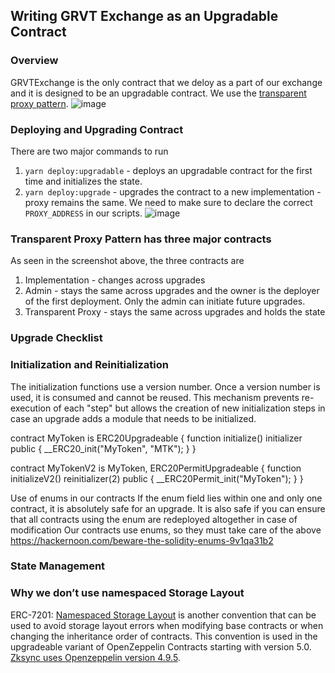 ## Writing GRVT Exchange as an Upgradable Contract


### Overview
GRVTExchange is the only contract that we deloy as a part of our exchange and it is designed to be an upgradable contract. We use the [transparent proxy pattern](https://blog.openzeppelin.com/the-transparent-proxy-pattern).
![image](https://github.com/gravity-technologies/exchange-contract/assets/40881096/745c0f0a-ffb8-46e1-92cb-4fa139531551)

### Deploying and Upgrading Contract
There are two major commands to run 
1. `yarn deploy:upgradable` - deploys an upgradable contract for the first time and initializes the state.
2. `yarn deploy:upgrade` - upgrades the contract to a new implementation - proxy remains the same. We need to make sure to declare the correct `PROXY_ADDRESS` in our scripts.
![image](https://github.com/gravity-technologies/exchange-contract/assets/40881096/b4da7300-4f2a-4111-a6cb-be07927321ed)

### Transparent Proxy Pattern has three major contracts
As seen in the screenshot above, the three contracts are 
1. Implementation - changes across upgrades
2. Admin - stays the same across upgrades and the owner is the deployer of the first deployment. Only the admin can initiate future upgrades.
3. Transparent Proxy - stays the same across upgrades and holds the state

### Upgrade Checklist

### Initialization and Reinitialization
The initialization functions use a version number. Once a version number is used, it is consumed and cannot be
reused. This mechanism prevents re-execution of each "step" but allows the creation of new initialization steps in
case an upgrade adds a module that needs to be initialized.

contract MyToken is ERC20Upgradeable {
     function initialize() initializer public {
         __ERC20_init("MyToken", "MTK");
     }
 }

 contract MyTokenV2 is MyToken, ERC20PermitUpgradeable {
     function initializeV2() reinitializer(2) public {
         __ERC20Permit_init("MyToken");
     }
 }

Use of enums in our contracts
If the enum field lies within one and only one contract, it is absolutely safe for an upgrade. It is also safe if you can ensure that all contracts using the enum are redeployed altogether in case of modification
Our contracts use enums, so they must take care of the above
https://hackernoon.com/beware-the-solidity-enums-9v1qa31b2



### State Management


### Why we don’t use namespaced Storage Layout
ERC-7201: [Namespaced Storage Layout](https://eips.ethereum.org/EIPS/eip-7201) is another convention that can be used to avoid storage layout errors when modifying base contracts or when changing the inheritance order of contracts. This convention is used in the upgradeable variant of OpenZeppelin Contracts starting with version 5.0.
[Zksync uses Openzeppelin version 4.9.5](https://docs.zksync.io/build/tooling/hardhat/hardhat-zksync-upgradable.html#openzeppelin-version). 
